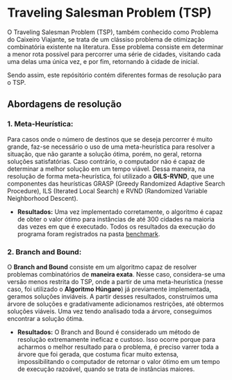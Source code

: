 # Traveling Salesman Problem (TSP)
O Traveling Salesman Problem (TSP), também conhecido como Problema do Caixeiro Viajante, se trata de um clássiso problema de otimização combinatória existente na literatura. Esse problema consiste em determinar a menor rota possível para percorrer uma série de cidades, visitando cada uma delas uma única vez, e por fim, retornando à cidade de inicial.

Sendo assim, este repósitório contém diferentes formas de resolução para o TSP.

## Abordagens de resolução

### 1. Meta-Heurística:
Para casos onde o número de destinos que se deseja percorrer é muito grande, faz-se necessário o uso de uma meta-heurística para resolver a situação, que não garante a solução ótima, porém, no geral, retorna soluções satisfatórias. Caso contrário, o computador não é capaz de determinar a melhor solução em um tempo viável. Dessa maneira, na resolução de forma meta-heurística, foi utilizado a **GILS-RVND**, que une componentes das heurísticas GRASP (Greedy Randomized Adaptive Search Procedure), ILS (Iterated Local Search) e RVND (Randomized Variable Neighborhood Descent).

* **Resultados:** Uma vez implementado corretamente, o algoritmo é capaz de obter o valor ótimo para instâncias de até 300 cidades na maioria das vezes em que é executado. Todos os resultados da execução do programa foram registrados na pasta [benchmark](https://github.com/renatamendesc/TSP/blob/main/GILS-RVND/benchmark/bm_final.txt).

### 2. Branch and Bound:
O **Branch and Bound** consiste em um algoritmo capaz de resolver problemas combinatórios de **maneira exata**. Nesse caso, considera-se uma versão menos restrita do TSP, onde a partir de uma meta-heurística (nesse caso, foi utilizado o **Algoritmo Húngaro**) já previamente implementada, geramos soluções inviáveis. A partir desses resultados, construimos uma árvore de soluções e gradativamente adicionamos restrições, até obtermos soluções viáveis. Uma vez tendo analisado toda a árvore, conseguimos encontrar a solução ótima.

* **Resultados:** O Branch and Bound é considerado um método de resolução extremamente ineficaz e custoso. Isso ocorre porque para acharmos o melhor resultado para o problema, é preciso varrer toda a árvore que foi gerada, que costuma ficar muito extensa, impossibilitando o computador de retornar o valor ótimo em um tempo de execução razoável, quando se trata de instâncias maiores.

